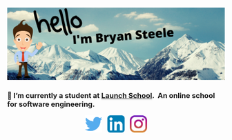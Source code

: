 ![bryan steele header](https://raw.githubusercontent.com/bryansteele/bryansteele/main/pics/header.png)

### 🚀 I’m currently a student at [Launch School](https://launchschool.com/).  An online school for software engineering.&nbsp;&nbsp;

<p align='center'>
<a href="https://twitter.com/iambryansteele"><img height="40" src="https://github.com/bryansteele/bryansteele/blob/main/pics/twitter.png?raw=true"></a>&nbsp;&nbsp;
<a href="https://www.linkedin.com/in/iambryansteele/"><img height="40" src="https://github.com/bryansteele/bryansteele/blob/main/pics/linkedin.png?raw=true"></a>&nbsp;&nbsp;
<a href="https://instagram.com/iambryansteele"><img height="40" src="https://github.com/bryansteele/bryansteele/blob/main/pics/instagram.jpg?raw=true"></a>
</p>
